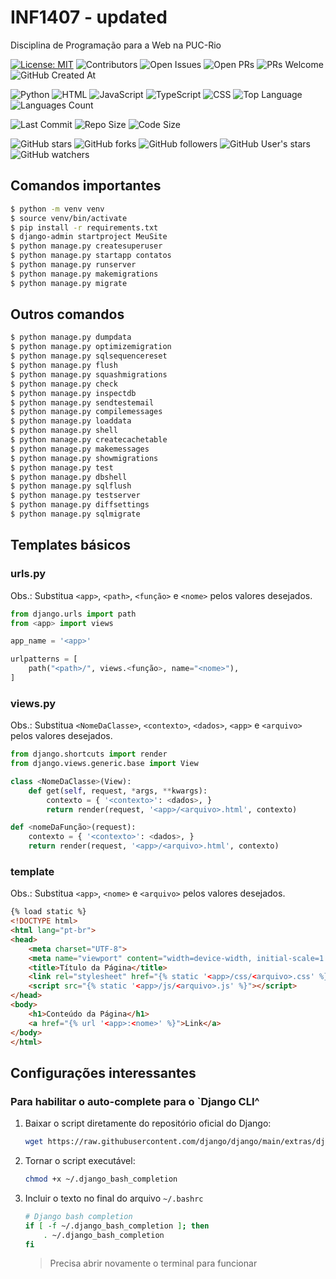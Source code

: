 # INF1407 - updated
Disciplina de Programação para a Web na PUC-Rio

[![License: MIT](https://img.shields.io/badge/license-MIT-green.svg)](https://opensource.org/licenses/MIT)
![Contributors](https://img.shields.io/github/contributors/AlexandreMeslin/INF1304)
![Open Issues](https://img.shields.io/github/issues/AlexandreMeslin/INF1304)
![Open PRs](https://img.shields.io/github/issues-pr/AlexandreMeslin/INF1304)
![PRs Welcome](https://img.shields.io/badge/PRs-welcome-brightgreen.svg)
![GitHub Created At](https://img.shields.io/github/created-at/AlexandreMeslin/INF1407)

![Python](https://img.shields.io/badge/language-Python-yellow.svg)
![HTML](https://img.shields.io/badge/language-HTML-brown.svg)
![JavaScript](https://img.shields.io/badge/language-JavaScript-green.svg)
![TypeScript](https://img.shields.io/badge/language-TypeScript-darkgreen.svg)
![CSS](https://img.shields.io/badge/language-css-blue.svg)
![Top Language](https://img.shields.io/github/languages/top/AlexandreMeslin/INF1407)
![Languages Count](https://img.shields.io/github/languages/count/AlexandreMeslin/INF1407)

![Last Commit](https://img.shields.io/github/last-commit/AlexandreMeslin/INF1407)
![Repo Size](https://img.shields.io/github/repo-size/AlexandreMeslin/INF1407)
![Code Size](https://img.shields.io/github/languages/code-size/AlexandreMeslin/INF1407)

![GitHub stars](https://img.shields.io/github/stars/AlexandreMeslin/INF1407?style=social)
![GitHub forks](https://img.shields.io/github/forks/AlexandreMeslin/INF1407?style=social)
![GitHub followers](https://img.shields.io/github/followers/AlexandreMeslin)
![GitHub User's stars](https://img.shields.io/github/stars/AlexandreMeslin)
![GitHub watchers](https://img.shields.io/github/watchers/AlexandreMeslin/INF1407)

## Comandos importantes

```bash
$ python -m venv venv
$ source venv/bin/activate
$ pip install -r requirements.txt
$ django-admin startproject MeuSite
$ python manage.py createsuperuser
$ python manage.py startapp contatos
$ python manage.py runserver
$ python manage.py makemigrations
$ python manage.py migrate
```

## Outros comandos
```bash
$ python manage.py dumpdata        
$ python manage.py optimizemigration  
$ python manage.py sqlsequencereset
$ python manage.py flush           
$ python manage.py squashmigrations
$ python manage.py check             
$ python manage.py inspectdb       
$ python manage.py sendtestemail      
$ python manage.py compilemessages   
$ python manage.py loaddata        
$ python manage.py shell              
$ python manage.py createcachetable  
$ python manage.py makemessages    
$ python manage.py showmigrations     
$ python manage.py test
$ python manage.py dbshell           
$ python manage.py sqlflush           
$ python manage.py testserver
$ python manage.py diffsettings      
$ python manage.py sqlmigrate
```

## Templates básicos

### urls.py
Obs.: Substitua `<app>`, `<path>`, `<função>` e `<nome>` pelos valores desejados.
```python
from django.urls import path
from <app> import views

app_name = '<app>'

urlpatterns = [
    path("<path>/", views.<função>, name="<nome>"),
] 
```

### views.py
Obs.: Substitua `<NomeDaClasse>`, `<contexto>`, `<dados>`, `<app>` e `<arquivo>` pelos valores desejados.
```python
from django.shortcuts import render
from django.views.generic.base import View

class <NomeDaClasse>(View):
    def get(self, request, *args, **kwargs):
        contexto = { '<contexto>': <dados>, }
        return render(request, '<app>/<arquivo>.html', contexto)

def <nomeDaFunção>(request):
    contexto = { '<contexto>': <dados>, }
    return render(request, '<app>/<arquivo>.html', contexto)
```

### template
Obs.: Substitua `<app>`, `<nome>` e `<arquivo>` pelos valores desejados.
```html
{% load static %}
<!DOCTYPE html>
<html lang="pt-br">
<head>
    <meta charset="UTF-8">
    <meta name="viewport" content="width=device-width, initial-scale=1.0">
    <title>Título da Página</title>
    <link rel="stylesheet" href="{% static '<app>/css/<arquivo>.css' %}">
    <script src="{% static '<app>/js/<arquivo>.js' %}"></script>
</head>
<body> 
    <h1>Conteúdo da Página</h1>
    <a href="{% url '<app>:<nome>' %}">Link</a>
</body>
</html>
``` 

## Configurações interessantes

### Para habilitar o auto-complete para o `Django CLI^

1. Baixar o script diretamente do repositório oficial do Django:
    ```bash
    wget https://raw.githubusercontent.com/django/django/main/extras/django_bash_completion -O ~/.django_bash_completion
    ```

1. Tornar o script executável:
    ```bash
    chmod +x ~/.django_bash_completion
    ```

1. Incluir o texto no final do arquivo `~/.bashrc`
    ```bash
    # Django bash completion
    if [ -f ~/.django_bash_completion ]; then
        . ~/.django_bash_completion
    fi
    ```
    > Precisa abrir novamente o terminal para funcionar
